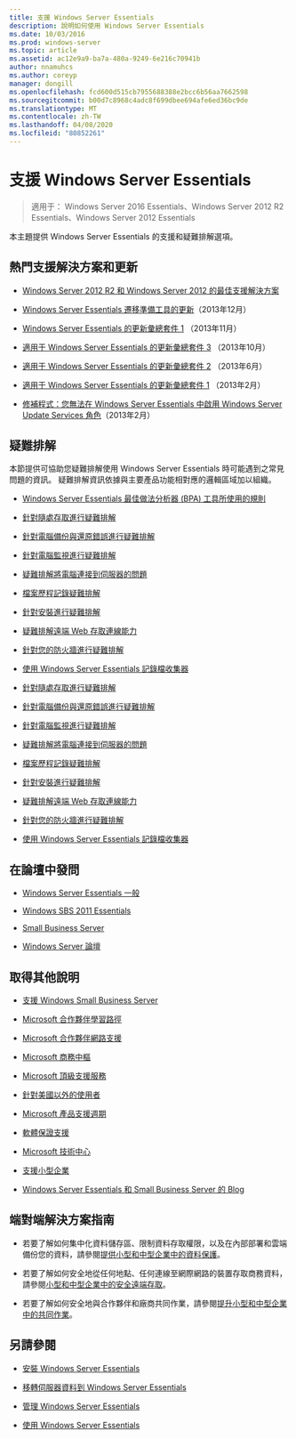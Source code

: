 ```yaml
---
title: 支援 Windows Server Essentials
description: 說明如何使用 Windows Server Essentials
ms.date: 10/03/2016
ms.prod: windows-server
ms.topic: article
ms.assetid: ac12e9a9-ba7a-480a-9249-6e216c70941b
author: nnamuhcs
ms.author: coreyp
manager: dongill
ms.openlocfilehash: fcd600d515cb7955688388e2bcc6b56aa7662598
ms.sourcegitcommit: b00d7c8968c4adc8f699dbee694afe6ed36bc9de
ms.translationtype: MT
ms.contentlocale: zh-TW
ms.lasthandoff: 04/08/2020
ms.locfileid: "80852261"
---
```

# <a name="support-windows-server-essentials"></a>支援 Windows Server Essentials

>適用于： Windows Server 2016 Essentials、Windows Server 2012 R2 Essentials、Windows Server 2012 Essentials

本主題提供 Windows Server Essentials 的支援和疑難排解選項。  
  
##  <a name="top-support-solutions-and-updates"></a><a name="BKMK_Top"></a>熱門支援解決方案和更新  
  
-   [Windows Server 2012 R2 和 Windows Server 2012 的最佳支援解決方案](https://blogs.technet.com/b/topsupportsolutions/archive/2014/02/04/top-support-solutions-for-microsoft-windows-server-2012.aspx)  
  
-   [Windows Server Essentials 遷移準備工具的更新](https://support.microsoft.com/kb/2908176)（2013年12月）  
  
-   [Windows Server Essentials 的更新彙總套件 1](https://support.microsoft.com/kb/2887595) （2013年11月）  
  
-   [適用于 Windows Server Essentials 的更新彙總套件 3](https://support.microsoft.com/kb/2862551) （2013年10月）  
  
-   [適用于 Windows Server Essentials 的更新彙總套件 2](https://support.microsoft.com/kb/2824160) （2013年6月）  
  
-   [適用于 Windows Server Essentials 的更新彙總套件 1](https://support.microsoft.com/kb/2781267) （2013年2月）  
  
-   [修補程式：您無法在 Windows Server Essentials 中啟用 Windows Server Update Services 角色](https://support.microsoft.com/kb/2762663)（2013年2月）  
  
## <a name="troubleshoot"></a>疑難排解  
 本節提供可協助您疑難排解使用 Windows Server Essentials 時可能遇到之常見問題的資訊。 疑難排解資訊依據與主要產品功能相對應的邏輯區域加以組織。  
  
-   [Windows Server Essentials 最佳做法分析器 (BPA) 工具所使用的規則](../migrate/Rules-used-by-the-Windows-Server-Essentials-Best-Practices-Analyzer--BPA--Tool.md)  
  

-   [針對隨處存取進行疑難排解](Troubleshoot-Anywhere-Access-in-Windows-Server-Essentials.md)  
  
-   [針對電腦備份與還原錯誤進行疑難排解](Troubleshoot-computer-backup-and-restore-errors-in-Windows-Server-Essentials.md)  
  
-   [針對電腦監視進行疑難排解](Troubleshoot-computer-monitoring-in-Windows-Server-Essentials.md)  
  
-   [疑難排解將電腦連接到伺服器的問題](Troubleshoot-connecting-computers-to-the-server-in-Windows-Server-Essentials.md)  
  
-   [檔案歷程記錄疑難排解](Troubleshoot-File-History-in-Windows-Server-Essentials.md)  
  
-   [針對安裝進行疑難排解](Troubleshoot-Windows-Server-Essentials-installation.md)  
  
-   [疑難排解遠端 Web 存取連線能力](Troubleshoot-Remote-Web-Access-connectivity-in-Windows-Server-Essentials.md)  
  
-   [針對您的防火牆進行疑難排解](Troubleshoot-your-firewall-in-Windows-Server-Essentials.md)  
  
-   [使用 Windows Server Essentials 記錄檔收集器](Use-the-Windows-Server-Essentials-Log-Collector.md)  

-   [針對隨處存取進行疑難排解](../support/Troubleshoot-Anywhere-Access-in-Windows-Server-Essentials.md)  
  
-   [針對電腦備份與還原錯誤進行疑難排解](../support/Troubleshoot-computer-backup-and-restore-errors-in-Windows-Server-Essentials.md)  
  
-   [針對電腦監視進行疑難排解](../support/Troubleshoot-computer-monitoring-in-Windows-Server-Essentials.md)  
  
-   [疑難排解將電腦連接到伺服器的問題](../support/Troubleshoot-connecting-computers-to-the-server-in-Windows-Server-Essentials.md)  
  
-   [檔案歷程記錄疑難排解](../support/Troubleshoot-File-History-in-Windows-Server-Essentials.md)  
  
-   [針對安裝進行疑難排解](../support/Troubleshoot-Windows-Server-Essentials-installation.md)  
  
-   [疑難排解遠端 Web 存取連線能力](../support/Troubleshoot-Remote-Web-Access-connectivity-in-Windows-Server-Essentials.md)  
  
-   [針對您的防火牆進行疑難排解](../support/Troubleshoot-your-firewall-in-Windows-Server-Essentials.md)  
  
-   [使用 Windows Server Essentials 記錄檔收集器](../support/Use-the-Windows-Server-Essentials-Log-Collector.md)  

  
## <a name="ask-a-question-in-the-forums"></a>在論壇中發問  
  
-   [Windows Server Essentials 一般](https://social.technet.microsoft.com/Forums/windowsserver/home?forum=winserveressentials)  
  
-   [Windows SBS 2011 Essentials](https://social.technet.microsoft.com/Forums/home?forum=smallbusinessserver2011essentials)  
  
-   [Small Business Server](https://social.technet.microsoft.com/Forums/home?forum=smallbusinessserver)  
  
-   [Windows Server 論壇](https://social.technet.microsoft.com/Forums/windowsserver/home?category=windowsserver)  
  
## <a name="get-additional-help"></a>取得其他說明  
  
-   [支援 Windows Small Business Server](https://support.microsoft.com/oas/default.aspx?gprid=1167&st=1&wfxredirect=1&sd=gn)  
  
-   [Microsoft 合作夥伴學習路徑](https://mspartnerlp.mspartner.microsoft.com/LearningPath/LearningPath/DLPaths?trackId=559&rowId=1078&trackPathId=6605)  
  
-   [Microsoft 合作夥伴網路支援](https://mspartner.microsoft.com/en/us/Pages/Support/get-support.aspx)  
  
-   [Microsoft 商務中樞](http://www.microsoftbusinesshub.com/Gigya/Insider)  
  
-   [Microsoft 頂級支援服務](https://www.microsoft.com/microsoftservices/support.aspx)  
  
-   [針對美國以外的使用者](https://support.microsoft.com/common/international.aspx?&sd=tech)  
  
-   [Microsoft 產品支援週期](https://support.microsoft.com/lifecycle/)  
  
-   [軟體保證支援](https://support.microsoft.com/default.aspx?scid=fh;%5Bln%5D;SoftAssurance)  
  
-   [Microsoft 技術中心](https://www.microsoft.com/mtc/default.aspx)  
  
-   [支援小型企業](https://smallbusiness.support.microsoft.com/contact)  
  
-   [Windows Server Essentials 和 Small Business Server 的 Blog](https://blogs.technet.com/b/sbs/)  
  
## <a name="end-to-end-solution-guides"></a>端對端解決方案指南  
  
-    若要了解如何集中化資料儲存區、限制資料存取權限，以及在內部部署和雲端備份您的資料，請參閱[提供小型和中型企業中的資料保護](https://technet.microsoft.com/library/dn582043.aspx)。  
  
-    若要了解如何安全地從任何地點、任何連線至網際網路的裝置存取商務資料，請參閱[小型和中型企業中的安全遠端存取](https://technet.microsoft.com/library/dn629457.aspx)。  
  
-    若要了解如何安全地與合作夥伴和廠商共同作業，請參閱[提升小型和中型企業中的共同作業](https://technet.microsoft.com/library/dn747893.aspx)。  
  
## <a name="see-also"></a>另請參閱  
  
-   [安裝 Windows Server Essentials](../install/Install-Windows-Server-Essentials.md)  
  
-   [移轉伺服器資料到 Windows Server Essentials](../migrate/Migrate-Server-Data-to-Windows-Server-Essentials.md)  
  
-   [管理 Windows Server Essentials](../manage/Manage-Windows-Server-Essentials.md)  
  
-   [使用 Windows Server Essentials](../use/Use-Windows-Server-Essentials.md)
